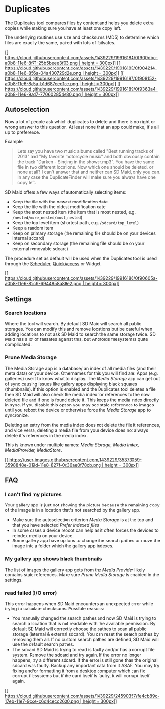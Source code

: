 # Duplicates
The Duplicates tool compares files by content and helps you delete extra copies while making sure you have at least one copy left.

The underlying routines use size and checksums (MD5) to determine which files are exactly the same, paired with lots of failsafes.

[[[ https://cloud.githubusercontent.com/assets/1439229/19916184/0f900dbc-a0b8-11e6-8f71-25b5beee3f03.png | height = 300px]]](https://cloud.githubusercontent.com/assets/1439229/19916184/0f900dbc-a0b8-11e6-8f71-25b5beee3f03.png)
[[[ https://cloud.githubusercontent.com/assets/1439229/19916185/0f904214-a0b8-11e6-856a-04a430729d2e.png | height = 300px]]](https://cloud.githubusercontent.com/assets/1439229/19916185/0f904214-a0b8-11e6-856a-04a430729d2e.png)
[[[ https://cloud.githubusercontent.com/assets/1439229/19916187/0f908152-a0b8-11e6-8a5a-b1d687ced1ce.png | height = 300px]]](https://cloud.githubusercontent.com/assets/1439229/19916187/0f908152-a0b8-11e6-8a5a-b1d687ced1ce.png)
[[[ https://cloud.githubusercontent.com/assets/1439229/19916189/0f9363a4-a0b8-11e6-9ad7-770602854e80.png | height = 300px]]](https://cloud.githubusercontent.com/assets/1439229/19916189/0f9363a4-a0b8-11e6-9ad7-770602854e80.png)

## Autoselection
Now a lot of people ask which duplicates to delete and there is no right or wrong answer to this question. At least none that an app could make, it's all up to preference. 

Example
> Lets say you have two music albums called "Best running tracks of 2013" and "My favorite motorcycle music" and both obviously contain the track "Darken - Singing in the shower.mp3". You have the same file in two different locations. Now which one should be deleted, or none at all? I can't answer that and neither can SD Maid, only you can.
> In any case the DuplicateFinder will make sure you always have one copy left.

SD Maid offers a few ways of automatically selecting items:
* Keep the file with the newest modification date
* Keep the file with the oldest modification date
* Keep the most nested item (the item that is most nested, e.g. `/nested/more_nested/most_nested`)
* Keep the top level item (shortest path, e.g. `/sdcard/top_level`)
* Keep a random item
* Keep on primary storage (the remaining file should be on your devices internal sdcard)
* Keep on secondary storage (the remaining file should be on your external removable sdcard)

The procedure set as default will be used when the Duplicates tool is used through the [Scheduler](https://github.com/d4rken/sdmaid-public/wiki/Scheduler), [QuickAccess](https://github.com/d4rken/sdmaid-public/wiki/QuickAccess) or Widget.

[[[ https://cloud.githubusercontent.com/assets/1439229/19916186/0f90605a-a0b8-11e6-82c9-6944858a89e2.png | height = 300px]]](https://cloud.githubusercontent.com/assets/1439229/19916186/0f90605a-a0b8-11e6-82c9-6944858a89e2.png)

## Settings
### Search locations
Where the tool will search. By default SD Maid will search all public storages. You can modify this and remove locations but be careful when adding locations to not ask SD Maid to search the same storage twice. SD Maid has a lot of failsafes against this, but Androids filesystem is quite complicated.

### Prune Media Storage
The Media Storage app is a database/ an index of all media files (and their meta data) on your device. Othernames for this you will find are: Apps (e.g. galleries) use it to know what to display. The _Media Storage_ app can get out of sync causing issues like gallery apps displaying black squares (thumbnails). If this option is enabled and the Duplicates tool deletes a file then SD Maid will also check the media index for references to the now deleted file and if one is found delete it. This keeps the media index directly in sync. If you disable this option you may see stale references to images until you reboot the device or otherwise force the _Media Storage_ app to syncronize.

Deleting an entry from the media index does not delete the file it references, and vice versa, deleting a media file from your device does not always delete it's references in the media index.

This is known under multiple names: _Media Storage, Media Index, MediaProvider, MediaStore_.

[[[ https://user-images.githubusercontent.com/1439229/35373059-3598848e-019d-11e8-827f-0c36ae0f78cb.png | height = 300px]]](https://user-images.githubusercontent.com/1439229/35373059-3598848e-019d-11e8-827f-0c36ae0f78cb.png)

## FAQ
### I can't find my pictures
Your gallery app is just not showing the picture because the remaining copy of the image is in a location that's not searched by the gallery app. 

* Make sure the autoselection criterion _Media Storage_ is at the top and that you have selected _Prefer indexed files_
* In some cases a device reboot can help as it often forces the devices to reindex media on your device.
* Some gallery app have options to change the search pathes or move the image into a folder which the gallery app indexes.

### My gallery app shows black thumbnails
The list of images the gallery app gets from the _Media Provider_ likely contains stale references. Make sure _Prune Media Storage_ is enabled in the settings.

### read failed (I/O error)
This error happens when SD Maid encounters an unexpected error while trying to calculate checksums. Possible reasons:

* You manually changed the search pathes and now SD Maid is trying to search a location that is not readable with the available permission. By default SD Maid will correctly choose the pathes to scan all public storage (internal & external sdcard). You can reset the search pathes by removing them all. If no custom search pathes are defined, SD Maid will use the default search pathes.
* The sdcard SD Maid is trying to read is faulty and/or has a corrupt file system. Remove the sdcard and try again. If the error no longer happens, try a different sdcard. If the error is still gone than the original sdcard was faulty. Backup any important data from it ASAP. You may try fixing and/or formatting it from a desktop computer which can fix corrupt filesystems but if the card itself is faulty, it will corrupt itself again.

[[[ https://cloud.githubusercontent.com/assets/1439229/24590357/fe4cb89c-17eb-11e7-9cce-c6d4cecc2630.png | height = 300px]]](https://cloud.githubusercontent.com/assets/1439229/24590357/fe4cb89c-17eb-11e7-9cce-c6d4cecc2630.png)